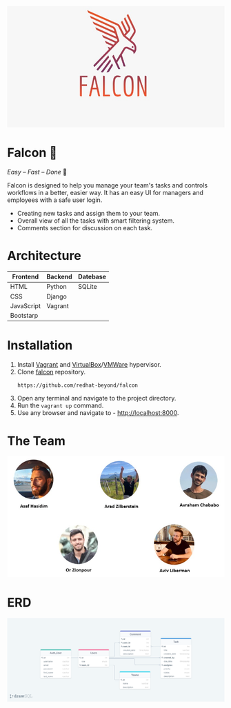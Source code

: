 ![LOGO](./static/img/LOGO.jpeg)

# Falcon 🦅

_Easy – Fast – Done_ :muscle:

Falcon is designed to help you manage your team's tasks and controls workflows in a better, easier way. It has an easy UI for managers and employees with a safe user login.

- Creating new tasks and assign them to your team.
- Overall view of all the tasks with smart filtering system.
- Comments section for discussion on each task.

# Architecture

| Frontend   | Backend | Datebase |
| ---------- | ------- | -------- |
| HTML       | Python  | SQLite   |
| CSS        | Django  |
| JavaScript | Vagrant |
| Bootstarp  |

# Installation

1. Install [Vagrant](https://www.vagrantup.com/) and [VirtualBox](https://www.virtualbox.org/)/[VMWare](https://www.vmware.com/) hypervisor.
2. Clone [falcon](https://github.com/beyond-io/falcon) repository.
   ```sh
   https://github.com/redhat-beyond/falcon
   ```
3. Open any terminal and navigate to the project directory.
4. Run the `vagrant up` command.
5. Use any browser and navigate to - [http://localhost:8000](http://localhost:8000).

# The Team

![OurTeam](./static/img/OurTeam.jpeg)

# ERD

![Diagram](./static/img/drawSQL.png)
